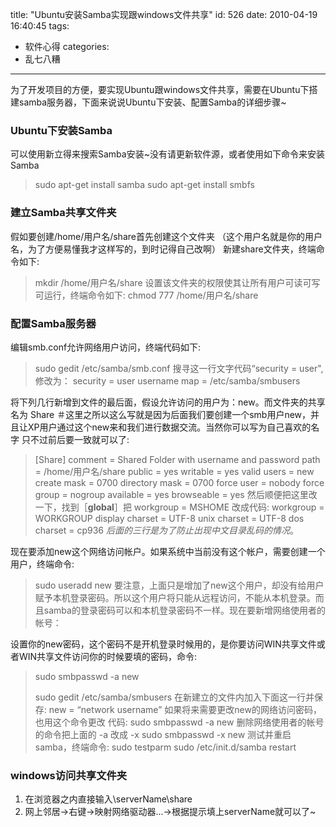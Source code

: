 title: "Ubuntu安装Samba实现跟windows文件共享"
id: 526
date: 2010-04-19 16:40:45
tags:
- 软件心得
categories:
- 乱七八糟
---
为了开发项目的方便，要实现Ubuntu跟windows文件共享，需要在Ubuntu下搭建samba服务器，下面来说说Ubuntu下安装、配置Samba的详细步骤~

### Ubuntu下安装Samba

可以使用新立得来搜索Samba安装~没有请更新软件源，或者使用如下命令来安装Samba
> sudo apt-get install samba
> sudo apt-get install smbfs

### 建立Samba共享文件夹

假如要创建/home/用户名/share首先创建这个文件夹 （这个用户名就是你的用户名，为了方便易懂我才这样写的，到时记得自己改啊）
新建share文件夹，终端命令如下:
> mkdir /home/用户名/share
设置该文件夹的权限使其让所有用户可读可写可运行，终端命令如下:
> chmod 777 /home/用户名/share

### 配置Samba服务器

编辑smb.conf允许网络用户访问，终端代码如下:
> sudo gedit /etc/samba/smb.conf
搜寻这一行文字代码“security = user",修改为：
> security = user
> username map = /etc/samba/smbusers
<!--more-->
将下列几行新增到文件的最后面，假设允许访问的用户为：new。而文件夹的共享名为 Share ＃这里之所以这么写就是因为后面我们要创建一个smb用户new，并且让XP用户通过这个new来和我们进行数据交流。当然你可以写为自己喜欢的名字 只不过前后要一致就可以了:
> [Share]
> comment = Shared Folder with username and password
> path = /home/用户名/share
> public = yes
> writable = yes
> valid users = new
> create mask = 0700
> directory mask = 0700
> force user = nobody
> force group = nogroup
> available = yes
> browseable = yes
然后顺便把这里改一下，找到［**global**］把 workgroup = MSHOME 改成代码:
> workgroup = WORKGROUP
> display charset = UTF-8
> unix charset = UTF-8
> dos charset = cp936
_后面的三行是为了防止出现中文目录乱码的情况_。

现在要添加new这个网络访问帐户。如果系统中当前没有这个帐户，需要创建一个用户，终端命令:
> sudo useradd new
要注意，上面只是增加了new这个用户，却没有给用户赋予本机登录密码。所以这个用户将只能从远程访问，不能从本机登录。而且samba的登录密码可以和本机登录密码不一样。现在要新增网络使用者的帐号：

设置你的new密码，这个密码不是开机登录时候用的，是你要访问WIN共享文件或者WIN共享文件访问你的时候要填的密码，命令:
> sudo smbpasswd -a new
> 
> sudo gedit /etc/samba/smbusers
在新建立的文件内加入下面这一行并保存:
> new = “network username”
如果将来需要更改new的网络访问密码，也用这个命令更改
代码:
> sudo smbpasswd -a new
删除网络使用者的帐号的命令把上面的 -a 改成 -x
> sudo smbpasswd -x new
测试并重启samba，终端命令:
> sudo testparm
> sudo /etc/init.d/samba restart

### windows访问共享文件夹

1.  在浏览器之内直接输入\\serverName\share
2.  网上邻居→右键→映射网络驱动器...→根据提示填上serverName就可以了~